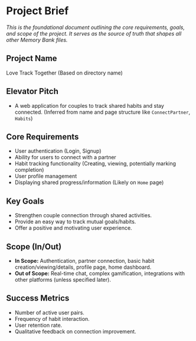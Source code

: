 # Project Brief

*This is the foundational document outlining the core requirements, goals, and scope of the project. It serves as the source of truth that shapes all other Memory Bank files.*

## Project Name

Love Track Together (Based on directory name)

## Elevator Pitch

- A web application for couples to track shared habits and stay connected. (Inferred from name and page structure like `ConnectPartner`, `Habits`)

## Core Requirements

- User authentication (Login, Signup)
- Ability for users to connect with a partner
- Habit tracking functionality (Creating, viewing, potentially marking completion)
- User profile management
- Displaying shared progress/information (Likely on `Home` page)

## Key Goals

- Strengthen couple connection through shared activities.
- Provide an easy way to track mutual goals/habits.
- Offer a positive and motivating user experience.

## Scope (In/Out)

- **In Scope:** Authentication, partner connection, basic habit creation/viewing/details, profile page, home dashboard.
- **Out of Scope:** Real-time chat, complex gamification, integrations with other platforms (unless specified later).

## Success Metrics

- Number of active user pairs.
- Frequency of habit interaction.
- User retention rate.
- Qualitative feedback on connection improvement. 